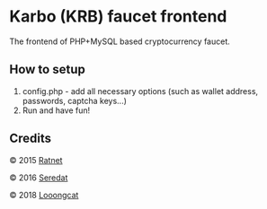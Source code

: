 # Karbo (KRB) faucet frontend

The frontend of PHP+MySQL based cryptocurrency faucet.

## How to setup
1. config.php - add all necessary options (such as wallet address, passwords, captcha keys...)
2. Run and have fun!

## Credits
© 2015 [Ratnet](https://github.com/Ratnet/Bytecoin-Faucet "Original repository")

© 2016 [Seredat](https://github.com/seredat/Karbowanec-Faucet "Karbo fork")

© 2018 [Looongcat](https://github.com/Looongcat/karbo-faucet "OMG it's me!")
